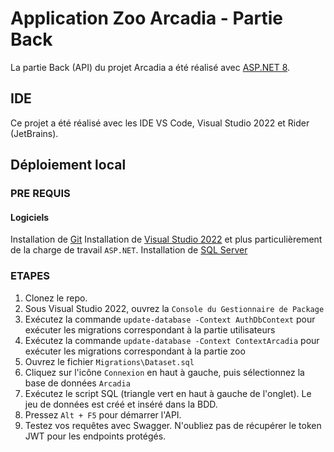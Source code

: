 # Application Zoo Arcadia - Partie Back

La partie Back (API) du projet Arcadia a été réalisé avec [ASP.NET 8](https://github.com/dotnet/aspnetcore).

## IDE

Ce projet a été réalisé avec les IDE VS Code, Visual Studio 2022 et Rider (JetBrains).

## Déploiement local

### PRE REQUIS

#### Logiciels

Installation de [Git](https://github.com/LaconisFaucheux/ECF_Zoo)
Installation de [Visual Studio 2022](https://visualstudio.microsoft.com/fr/vs/) et plus particulièrement de la charge de travail `ASP.NET`.
Installation de [SQL Server](https://www.microsoft.com/fr-fr/sql-server/sql-server-downloads)

### ETAPES

1. Clonez le repo.
2. Sous Visual Studio 2022, ouvrez la `Console du Gestionnaire de Package`
3. Exécutez la commande `update-database -Context AuthDbContext` pour exécuter les migrations correspondant à la partie utilisateurs
4. Exécutez la commande `update-database -Context ContextArcadia` pour exécuter les migrations correspondant à la partie zoo
5. Ouvrez le fichier `Migrations\Dataset.sql`
6. Cliquez sur l'icône `Connexion` en haut à gauche, puis sélectionnez la base de données `Arcadia`
7. Exécutez le script SQL (triangle vert en haut à gauche de l'onglet). Le jeu de données est créé et inséré dans la BDD.
8. Pressez `Alt + F5` pour démarrer l'API.
9. Testez vos requêtes avec Swagger. N'oubliez pas de récupérer le token JWT pour les endpoints protégés.

